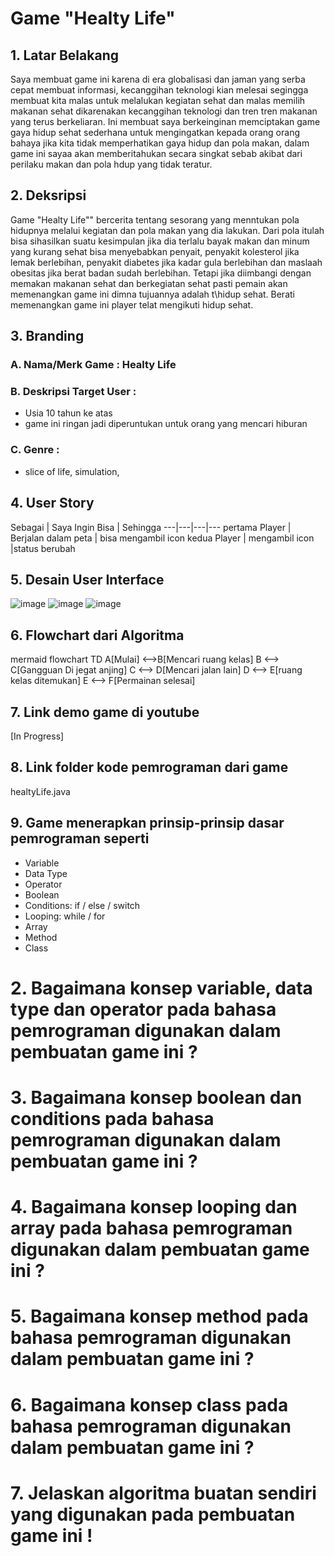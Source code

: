 # Game "Healty Life"
## 1. Latar Belakang
  <p> Saya membuat game ini karena di era globalisasi dan jaman yang serba cepat membuat informasi, kecanggihan teknologi kian melesai segingga membuat kita malas untuk melalukan kegiatan sehat dan malas memilih makanan sehat dikarenakan kecanggihan teknologi dan tren tren makanan yang terus berkeliaran. Ini membuat saya berkeinginan memciptakan game gaya hidup sehat sederhana untuk mengingatkan kepada orang orang bahaya jika kita tidak memperhatikan gaya hidup dan pola makan, dalam game ini sayaa akan memberitahukan secara singkat sebab akibat dari perilaku makan dan pola hdup yang tidak teratur. 
</p>
 
## 2. Deksripsi
  Game "Healty Life""  bercerita tentang sesorang yang menntukan pola hidupnya melalui kegiatan dan pola makan yang dia lakukan. Dari pola itulah bisa sihasilkan suatu kesimpulan jika dia terlalu bayak makan dan minum yang kurang sehat bisa menyebabkan penyait, penyakit kolesterol jika lemak berlebihan, penyakit diabetes jika kadar gula berlebihan dan maslaah obesitas jika berat badan sudah berlebihan. Tetapi jika diimbangi dengan memakan makanan sehat dan berkegiatan sehat pasti pemain akan memenangkan game ini dimna tujuannya adalah t\hidup sehat. Berati memenangkan game ini player telat mengikuti hidup sehat.
## 3. Branding
### A. Nama/Merk Game : Healty Life
### B. Deskripsi Target User :
- Usia 10 tahun ke atas
- game ini ringan jadi diperuntukan untuk orang yang mencari hiburan
### C. Genre :
- slice of life, simulation,

## 4. User Story

Sebagai | Saya Ingin Bisa | Sehingga
---|---|---|---
pertama Player | Berjalan dalam peta | bisa mengambil icon 
kedua Player | mengambil icon |status berubah

## 5. Desain User Interface
![image](https://github.com/ratuqurratul33/23-pdp-tugas-akhir-game/assets/145249741/c0e08808-97e0-445f-9b58-c6a20cc8c82d)
![image](https://github.com/ratuqurratul33/23-pdp-tugas-akhir-game/assets/145249741/7af524a7-5a06-4638-abb3-70aa99944d33)
![image](https://github.com/ratuqurratul33/23-pdp-tugas-akhir-game/assets/145249741/8f9bbbd6-6652-4d1c-91ee-43748cf22e98)






## 6. Flowchart dari Algoritma

mermaid
flowchart TD
    A[Mulai] <-->B[Mencari ruang kelas]
    B <--> C[Gangguan Di jegat anjing]
    C <--> D[Mencari jalan lain]
    D <--> E[ruang kelas ditemukan]
    E <--> F[Permainan selesai]


## 7. Link demo game di youtube

[In Progress]

## 8. Link folder kode pemrograman dari game

healtyLife.java

## 9. Game menerapkan prinsip-prinsip dasar pemrograman seperti

   - Variable 
   - Data Type
   - Operator
   - Boolean
   - Conditions: if / else / switch
   - Looping: while / for
   - Array
   - Method
   - Class

# 2. Bagaimana konsep variable, data type dan operator pada bahasa pemrograman digunakan dalam pembuatan game ini ?

# 3. Bagaimana konsep boolean dan conditions pada bahasa pemrograman digunakan dalam pembuatan game ini ?

# 4. Bagaimana konsep looping dan array pada bahasa pemrograman digunakan dalam pembuatan game ini ?

# 5. Bagaimana konsep method pada bahasa pemrograman digunakan dalam pembuatan game ini ?

# 6. Bagaimana konsep class pada bahasa pemrograman digunakan dalam pembuatan game ini ?

# 7. Jelaskan algoritma buatan sendiri yang digunakan pada pembuatan game ini !


